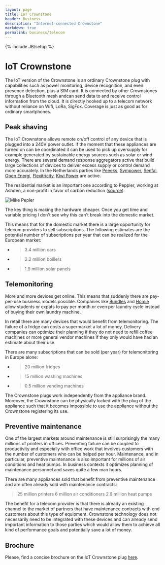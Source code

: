 ```yaml
---
layout: page
title: IoT Crownstone
header: Business
description: "Internet-connected Crownstone"
markdown: true
permalink: business/telecom
---
```

{% include JB/setup %}

# IoT Crownstone

The IoT version of the Crownstone is an ordinary Crownstone plug with capabilities such as power monitoring, device recognition, and even presence detection, plus a SIM card. It is connected by other Crownstones through a Bluetooth mesh andcan send data to and receive control information from the cloud. It is directly hooked up to a telecom network without reliance on Wifi, LoRa, SigFox. Coverage is just as good as for ordinary smartphones.

## Peak shaving

The IoT Crownstone allows remote on/off control of any device that is plugged into a 240V power outlet. If the moment that these appliances are turned on can be coordinated it can be used to pick up oversupply for example generated by sustainable energy sources such as solar or wind energy. There are several demand response aggregators active that build large collections of devices to deliver excess supply or control demand more accurately. In the Netherlands parties like [Peeeks](http://www.peeekspower.com/), [Sympower](https://www.sympower.net/), [Senfal](https://senfal.com/en/), 
[Open Energi](http://www.openenergi.com/),
[Flexitricity](https://www.flexitricity.com/en-gb/),
[Kiwi Power](https://www.kiwipowered.com/) are active.

The residential market is an important one according to Peppler, working at Ashden, a non-profit in favor of carbon reduction ([source](https://thefuturescentre.org/articles/3360/how-demand-aggregators-are-flexing-energy-system)).

<div class="bubble-list">
	<div class="bubble-right clearfix">
		<img src="{{ site.url }}/attachments/mikepepler.jpg" alt="Mike Pepler">
		<div class="bubble-content">
			<div class="point"></div>
			<p>
The key thing is making the hardware cheaper. Once you get time and variable pricing I don't see why this can't break into the domestic market. 
			</p>	
		</div>
	</div>
</div>

This means that for the domestic market there is a large opportunity for telecom providers to sell subscriptions. The following estimates are the potential number of subscriptions per year that can be realized for the European market:

* > 3.4 million cars
* > 2.2 million boillers
* > 1.9 million solar panels

## Telemonitoring

More and more devices get online. This means that suddenly there are pay-per-use business models possible. Companies like [Bundles](https://www.bundles.nl/en/) and [Homie](https://homiepayperuse.com/) allow students or expats to pay per month or even per laundry cycle instead of buying their own laundry machine.

In retail there are many devices that would benefit from telemonitoring. The failure of a fridge can costs a supermarket a lot of money. Delivery companies can optimize their planning if they do not need to refill coffee machines or more general vendor machines if they only would have had an estimate about their use.

There are many subscriptions that can be sold (per year) for telemonitoring in Europe alone:

* > 20 million fridges
* > 15 million washing machines
* > 0.5 million vending machines

The Crownstone plugs work independently from the appliance brand. Moreover, the Crownstone can be physically locked with the plug of the appliance such that it becomes impossible to use the appliance without the Crownstone registering its use.

## Preventive maintenance

One of the largest markets around maintenance is still surprisingly the many millions of printers in offices. Preventing failure can be coupled to productivity and especially with office work that involves customers with the number of customers who can be helped per hour. Maintenance, and in particular, preventive maintenance is also important for millions of air conditions and heat pumps. In business contexts it optimizes planning of maintenance personnel and saves quite a few man hours.

There are many appliances sold that benefit from preventive maintenance and are often already sold with maintenance contracts:

> 25 million printers
> 6 million air conditioners
> 2.6 million heat pumps

The benefit for a telecom provider is that there is already an existing channel to the market of partners that have maintenance contracts with end customers about this type of equipment. Crownstone technology does not necessarily need to be integrated with these devices and can already send important information to those parties which would allow them to achieve all kind of performance goals and potentially save a lot of money.

## Brochure

Please, find a concise brochure on the IoT Crownstone plug [here]({{site.url}}/attachments/crownstone_iot.pdf).
